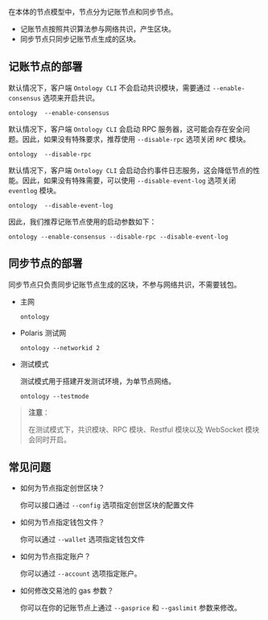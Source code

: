 
在本体的节点模型中，节点分为记账节点和同步节点。

- 记账节点按照共识算法参与网络共识，产生区块。
- 同步节点只同步记账节点生成的区块。

## 记账节点的部署

默认情况下，客户端 `Ontology CLI` 不会启动共识模块，需要通过 `--enable-consensus` 选项来开启共识。

```shell
ontology  --enable-consensus
```

默认情况下，客户端 `Ontology CLI` 会启动 RPC 服务器，这可能会存在安全问题。因此，如果没有特殊要求，推荐使用 `--disable-rpc` 选项关闭 `RPC` 模块。

```shell
ontology  --disable-rpc
```

默认情况下，客户端 `Ontology CLI` 会启动合约事件日志服务，这会降低节点的性能。因此，如果没有特殊需要，可以使用 `--disable-event-log` 选项关闭 `eventlog` 模块。

```shell
ontology  --disable-event-log
```

因此，我们推荐记账节点使用的启动参数如下：

```shell
ontology --enable-consensus --disable-rpc --disable-event-log
```

## 同步节点的部署

同步节点只负责同步记账节点生成的区块，不参与网络共识，不需要钱包。

- 主网

  ```shell
  ontology
  ```

- Polaris 测试网

  ```shell
  ontology --networkid 2
  ```

- 测试模式

  测试模式用于搭建开发测试环境，为单节点网络。

  ```shell
  ontology --testmode
  ```

> **注意**：
> 
> 在测试模式下，共识模块、RPC 模块、Restful 模块以及 WebSocket 模块会同时开启。

## 常见问题

- 如何为节点指定创世区块？

  你可以接口通过 `--config` 选项指定创世区块的配置文件

- 如何为节点指定钱包文件？

  你可以通过 `--wallet` 选项指定钱包文件

- 如何为节点指定账户？

  你可以通过 `--account` 选项指定账户。

- 如何修改交易池的 gas 参数？

  你可以在你的记账节点上通过 `--gasprice` 和 `--gaslimit` 参数来修改。
